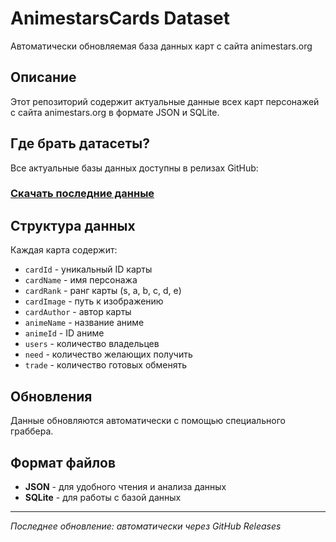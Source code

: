# AnimestarsCards Dataset

Автоматически обновляемая база данных карт с сайта animestars.org

## Описание

Этот репозиторий содержит актуальные данные всех карт персонажей с сайта animestars.org в формате JSON и SQLite.

## Где брать датасеты?

Все актуальные базы данных доступны в релизах GitHub:

### [**Скачать последние данные**](https://github.com/hantYT/animestars_cards_datasets/releases/)


## Структура данных

Каждая карта содержит:
- `cardId` - уникальный ID карты
- `cardName` - имя персонажа
- `cardRank` - ранг карты (s, a, b, c, d, e)
- `cardImage` - путь к изображению
- `cardAuthor` - автор карты
- `animeName` - название аниме
- `animeId` - ID аниме
- `users` - количество владельцев
- `need` - количество желающих получить
- `trade` - количество готовых обменять

## Обновления

Данные обновляются автоматически с помощью специального граббера.

## Формат файлов

- **JSON** - для удобного чтения и анализа данных
- **SQLite** - для работы с базой данных

---

*Последнее обновление: автоматически через GitHub Releases*
